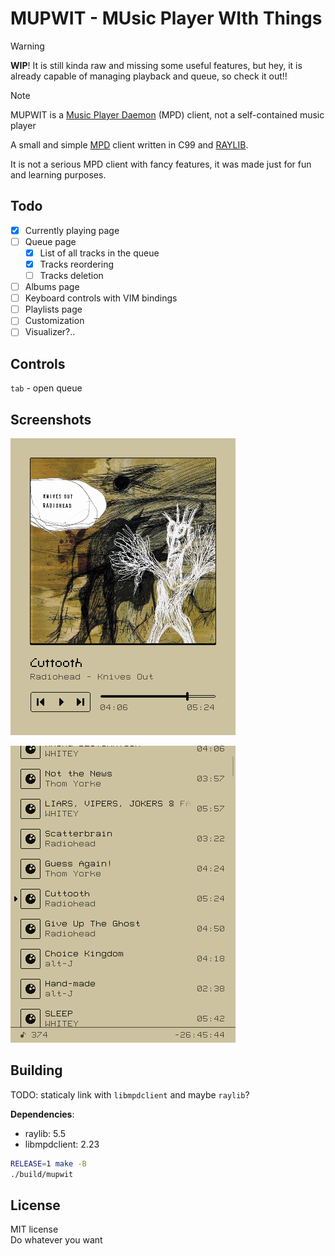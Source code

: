 # MUPWIT - MUsic Player WIth Things

> [!WARNING]
> **WIP**! It is still kinda raw and missing some useful features, but hey, it
> is already capable of managing playback and queue, so check it out!!

> [!NOTE]
> MUPWIT is a [Music Player Daemon](https://www.musicpd.org) (MPD) client, not a self-contained music player

A small and simple [MPD](https://www.musicpd.org) client written in C99 and
[RAYLIB](https://www.raylib.com).

It is not a serious MPD client with fancy features, it was made just for fun
and learning purposes.

## Todo

- [x] Currently playing page
- [ ] Queue page
    - [x] List of all tracks in the queue
    - [x] Tracks reordering
    - [ ] Tracks deletion
- [ ] Albums page
- [ ] Keyboard controls with VIM bindings
- [ ] Playlists page
- [ ] Customization
- [ ] Visualizer?..

## Controls

`tab` - open queue

## Screenshots

![1](./screenshots/1.png)

![2](./screenshots/2.png)

## Building

TODO: staticaly link with `libmpdclient` and maybe `raylib`?

**Dependencies**:
- raylib: 5.5
- libmpdclient: 2.23

```sh
RELEASE=1 make -B
./build/mupwit
```

## License

MIT license \
Do whatever you want
